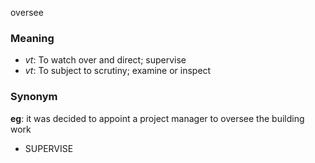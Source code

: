 oversee
### Meaning
+ _vt_: To watch over and direct; supervise
+ _vt_: To subject to scrutiny; examine or inspect

### Synonym

__eg__: it was decided to appoint a project manager to oversee the building work

+ SUPERVISE


